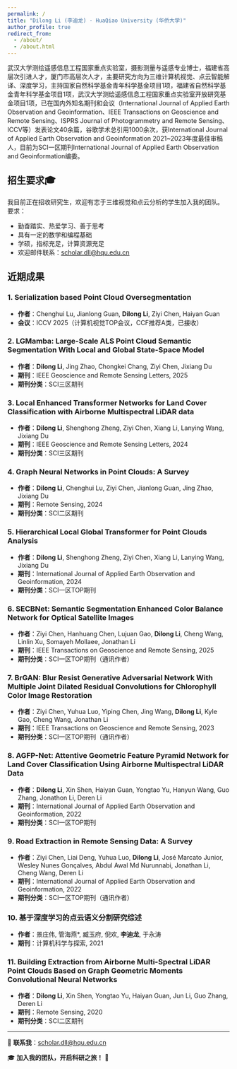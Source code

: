 ```yaml
---
permalink: /
title: "Dilong Li (李迪龙) - HuaQiao University (华侨大学)"
author_profile: true
redirect_from: 
  - /about/
  - /about.html
---
```

武汉大学测绘遥感信息工程国家重点实验室，摄影测量与遥感专业博士，福建省高层次引进人才，厦门市高层次人才，主要研究方向为三维计算机视觉、点云智能解译、深度学习，主持国家自然科学基金青年科学基金项目1项，福建省自然科学基金青年科学基金项目1项，武汉大学测绘遥感信息工程国家重点实验室开放研究基金项目1项，已在国内外知名期刊和会议（International Journal of Applied Earth Observation and Geoinformation、IEEE Transactions on Geoscience and Remote Sensing、ISPRS Journal of Photogrammetry and Remote Sensing、ICCV等）发表论文40余篇，谷歌学术总引用1000余次，获International Journal of Applied Earth Observation and Geoinformation 2021~2023年度最佳审稿人，目前为SCI一区期刊International Journal of Applied Earth Observation and Geoinformation编委。


## 招生要求🎓
我目前正在招收研究生，欢迎有志于三维视觉和点云分析的学生加入我的团队。
要求：
- 勤奋踏实、热爱学习、善于思考
- 具有一定的数学和编程基础
- 学硕，指标充足，计算资源充足
- 欢迎邮件联系：[scholar.dll@hqu.edu.cn](mailto:scholar.dll@hqu.edu.cn)

## 近期成果

### 1. **Serialization based Point Cloud Oversegmentation**
   - **作者**：Chenghui Lu, Jianlong Guan, **Dilong Li**, Ziyi Chen, Haiyan Guan
   - **会议**：ICCV 2025（计算机视觉TOP会议，CCF推荐A类，已接收）

### 2. **LGMamba: Large-Scale ALS Point Cloud Semantic Segmentation With Local and Global State-Space Model**
   - **作者**：**Dilong Li**, Jing Zhao, Chongkei Chang, Ziyi Chen, Jixiang Du
   - **期刊**：IEEE Geoscience and Remote Sensing Letters, 2025
   - **期刊分类**：SCI三区期刊

### 3. **Local Enhanced Transformer Networks for Land Cover Classification with Airborne Multispectral LiDAR data**
   - **作者**：**Dilong Li**, Shenghong Zheng, Ziyi Chen, Xiang Li, Lanying Wang, Jixiang Du
   - **期刊**：IEEE Geoscience and Remote Sensing Letters, 2024
   - **期刊分类**：SCI三区期刊

### 4. **Graph Neural Networks in Point Clouds: A Survey**
   - **作者**：**Dilong Li**, Chenghui Lu, Ziyi Chen, Jianlong Guan, Jing Zhao, Jixiang Du
   - **期刊**：Remote Sensing, 2024
   - **期刊分类**：SCI二区期刊

### 5. **Hierarchical Local Global Transformer for Point Clouds Analysis**
   - **作者**：**Dilong Li**, Shenghong Zheng, Ziyi Chen, Xiang Li, Lanying Wang, Jixiang Du
   - **期刊**：International Journal of Applied Earth Observation and Geoinformation, 2024
   - **期刊分类**：SCI一区TOP期刊

### 6. **SECBNet: Semantic Segmentation Enhanced Color Balance Network for Optical Satellite Images**
   - **作者**：Ziyi Chen, Hanhuang Chen, Lujuan Gao, **Dilong Li**, Cheng Wang, Linlin Xu, Somayeh Mollaee, Jonathan Li
   - **期刊**：IEEE Transactions on Geoscience and Remote Sensing, 2025
   - **期刊分类**：SCI一区TOP期刊（通讯作者）

### 7. **BrGAN: Blur Resist Generative Adversarial Network With Multiple Joint Dilated Residual Convolutions for Chlorophyll Color Image Restoration**
   - **作者**：Ziyi Chen, Yuhua Luo, Yiping Chen, Jing Wang, **Dilong Li**, Kyle Gao, Cheng Wang, Jonathan Li
   - **期刊**：IEEE Transactions on Geoscience and Remote Sensing, 2023
   - **期刊分类**：SCI一区TOP期刊（通讯作者）

### 8. **AGFP-Net: Attentive Geometric Feature Pyramid Network for Land Cover Classification Using Airborne Multispectral LiDAR Data**
   - **作者**：**Dilong Li**, Xin Shen, Haiyan Guan, Yongtao Yu, Hanyun Wang, Guo Zhang, Jonathon Li, Deren Li
   - **期刊**：International Journal of Applied Earth Observation and Geoinformation, 2022
   - **期刊分类**：SCI一区TOP期刊

### 9. **Road Extraction in Remote Sensing Data: A Survey**
   - **作者**：Ziyi Chen, Liai Deng, Yuhua Luo, **Dilong Li**, José Marcato Junior, Wesley Nunes Gonçalves, Abdul Awal Md Nurunnabi, Jonathan Li, Cheng Wang, Deren Li
   - **期刊**：International Journal of Applied Earth Observation and Geoinformation, 2022
   - **期刊分类**：SCI一区TOP期刊（通讯作者）

### 10. **基于深度学习的点云语义分割研究综述**
   - **作者**：景庄伟, 管海燕*, 臧玉府, 倪欢, **李迪龙**, 于永涛
   - **期刊**：计算机科学与探索, 2021

### 11. **Building Extraction from Airborne Multi-Spectral LiDAR Point Clouds Based on Graph Geometric Moments Convolutional Neural Networks**
   - **作者**：**Dilong Li**, Xin Shen, Yongtao Yu, Haiyan Guan, Jun Li, Guo Zhang, Deren Li
   - **期刊**：Remote Sensing, 2020
   - **期刊分类**：SCI二区期刊

---

📧 **联系我**：[scholar.dll@hqu.edu.cn](mailto:scholar.dll@hqu.edu.cn)

🎓 **加入我的团队，开启科研之旅！** 🚀
